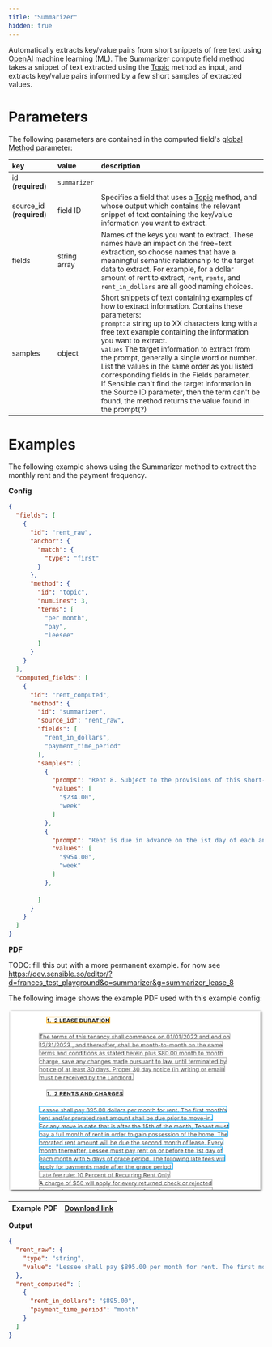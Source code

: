 ```yaml
---
title: "Summarizer"
hidden: true
---
```

Automatically extracts key/value pairs from short snippets of free text using [OpenAI](https://openai.com/) machine learning (ML). The Summarizer compute field method takes a snippet of text extracted using the [Topic](doc:topic) method as input, and extracts key/value pairs informed by a few short samples of extracted values. 

Parameters
====

The following parameters are contained in the computed field's [global Method](doc:computed-field-methods#parameters) parameter: 


| key                      | value        | description                                                  |
| :----------------------- | :----------- | :----------------------------------------------------------- |
| id (**required**)        | `summarizer` |                                                              |
| source_id (**required**) | field ID     | Specifies a field that uses a [Topic](doc:topic) method, and whose output which contains the relevant snippet of text containing the key/value information you want to extract. |
| fields                   | string array | Names of the keys you want to extract. These names have an impact on the free-text extraction, so choose names that have a meaningful semantic relationship to the target data to extract. For example, for a dollar amount of rent to extract,  `rent`, `rents`, and `rent_in_dollars` are all good naming choices. |
| samples                  | object       | Short snippets of text containing examples of how to extract information. Contains these parameters:<br/>`prompt`: a string up to XX characters long with a free text example containing the information you want to extract.<br/>`values` The target information to extract from the prompt, generally a single word or number. List the values in the same order as you listed corresponding fields in the Fields parameter.<br/>If Sensible can't find the target information in the Source ID parameter, then the term can't be found, the method returns the value found in the prompt(?) |

Examples
====

The following example shows using the Summarizer method to extract the monthly rent and the payment frequency.

**Config**

```json
{
  "fields": [
    {
      "id": "rent_raw",
      "anchor": {
        "match": {
          "type": "first"
        }
      },
      "method": {
        "id": "topic",
        "numLines": 3,
        "terms": [
          "per month",
          "pay",
          "leesee"
        ]
      }
    }
  ],
  "computed_fields": [
    {
      "id": "rent_computed",
      "method": {
        "id": "summarizer",
        "source_id": "rent_raw",
        "fields": [
          "rent_in_dollars",
          "payment_time_period"
        ],
        "samples": [
          {
            "prompt": "Rent 8. Subject to the provisions of this short-term Lease, the rent for the Property is $234.00 per week (the \"Rent\").",
            "values": [
              "$234.00",
              "week"
            ]
          },
          {
            "prompt": "Rent is due in advance on the ist day of each and every week, at $954.00 per week, beginning on November 15, 2015, payable to Owner/Agent at 123 Main Blvd., Sacramento, CA 95864. Payments made in person may be delivered to Owner/Agent between the hours of 24/Z.",
            "values": [
              "$954.00",
              "week"
            ]
          },
          
        ]
      }
    }
  ]
}
```

**PDF**



TODO: fill this out with a more permanent example. for now see https://dev.sensible.so/editor/?d=frances_test_playground&c=summarizer&g=summarizer_lease_8



The following image shows the example PDF used with this example config:

![Click to enlarge](https://raw.githubusercontent.com/sensible-hq/sensible-docs/main/readme-sync/assets/v0/images/final/summarizer.png)

| Example PDF | [Download link](https://raw.githubusercontent.com/sensible-hq/sensible-docs/main/readme-sync/assets/v0/pdfs/summarizer.pdf) |
| ---------------------- | ------------------------------------------------------------ |

**Output**

```json
{
  "rent_raw": {
    "type": "string",
    "value": "Lessee shall pay $895.00 per month for rent. The first month’s rent consider this notice that on occasion, Allstar Management may and/or prorated rent amount of"
  },
  "rent_computed": [
    {
      "rent_in_dollars": "$895.00",
      "payment_time_period": "month"
    }
  ]
}
```
